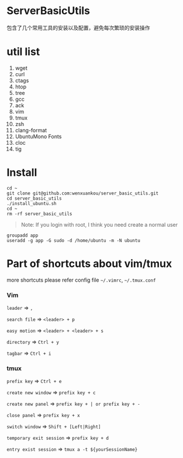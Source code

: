 # ServerBasicUtils

包含了几个常用工具的安装以及配置，避免每次繁琐的安装操作

# util list

1. wget
2. curl
3. ctags
4. htop
5. tree
6. gcc
7. ack
8. vim
9. tmux
10. zsh
11. clang-format
12. UbuntuMono Fonts
13. cloc
14. tig

# Install

```shell
cd ~
git clone git@github.com:wenxuankou/server_basic_utils.git
cd server_basic_utils
./install_ubuntu.sh
cd ~
rm -rf server_basic_utils
```

> Note: If you login with root, I think you need create a normal user

```shell
groupadd app
useradd -g app -G sudo -d /home/ubuntu -m -N ubuntu
```

# Part of shortcuts about vim/tmux

more shortcuts please refer config file `~/.vimrc`, `~/.tmux.conf`

### Vim

`leader` => `,`

`search file` => `<leader> + p`

`easy motion` => `<leader> + <leader> + s`

`directory` => `Ctrl + y`

`tagbar` => `Ctrl + i`

### tmux

`prefix key` => `Ctrl + e`

`create new window` => `prefix key + c`

`create new panel` => `prefix key + | or prefix key + -`

`close panel` => `prefix key + x`

`switch window` => `Shift + [Left|Right]`

`temporary exit session` => `prefix key + d`

`entry exist session` => `tmux a -t ${yourSessionName}`

